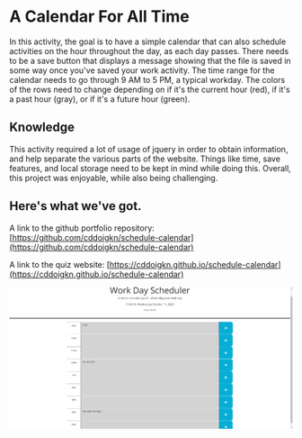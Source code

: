 # A Calendar For All Time 

In this activity, the goal is to have a simple calendar that can also schedule activities on the hour throughout the day, as each day passes. There needs to be a save button that displays a message showing that the file is saved in some way once you've saved your work activity. The time range for the calendar needs to go through 9 AM to 5 PM, a typical workday. The colors of the rows need to change depending on if it's the current hour (red), if it's a past hour (gray), or if it's a future hour (green).

## Knowledge

This activity required a lot of usage of jquery in order to obtain information, and help separate the various parts of the website. Things like time, save features, and local storage need to be kept in mind while doing this. Overall, this project was enjoyable, while also being challenging.

## Here's what we've got.

A link to the github portfolio repository: [https://github.com/cddoigkn/schedule-calendar](https://github.com/cddoigkn/schedule-calendar)

A link to the quiz website: [https://cddoigkn.github.io/schedule-calendar](https://cddoigkn.github.io/schedule-calendar)

![This is a screenshot of the calendar](./Develop/images/workdaycalendar.png)